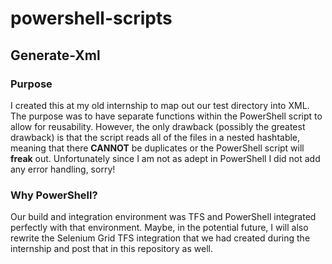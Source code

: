 # powershell-scripts

## Generate-Xml
### Purpose
I created this at my old internship to map out our test directory into XML. The purpose was to have separate functions within the PowerShell script to allow for reusability. However, the only drawback (possibly the greatest drawback) is that the script reads all of the files in a nested hashtable, meaning that there __CANNOT__ be duplicates or the PowerShell script will __freak__ out. Unfortunately since I am not as adept in PowerShell I did not add any error handling, sorry!

### Why PowerShell?
Our build and integration environment was TFS and PowerShell integrated perfectly with that environment. Maybe, in the potential future, I will also rewrite the Selenium Grid TFS integration that we had created during the internship and post that in this repository as well.
